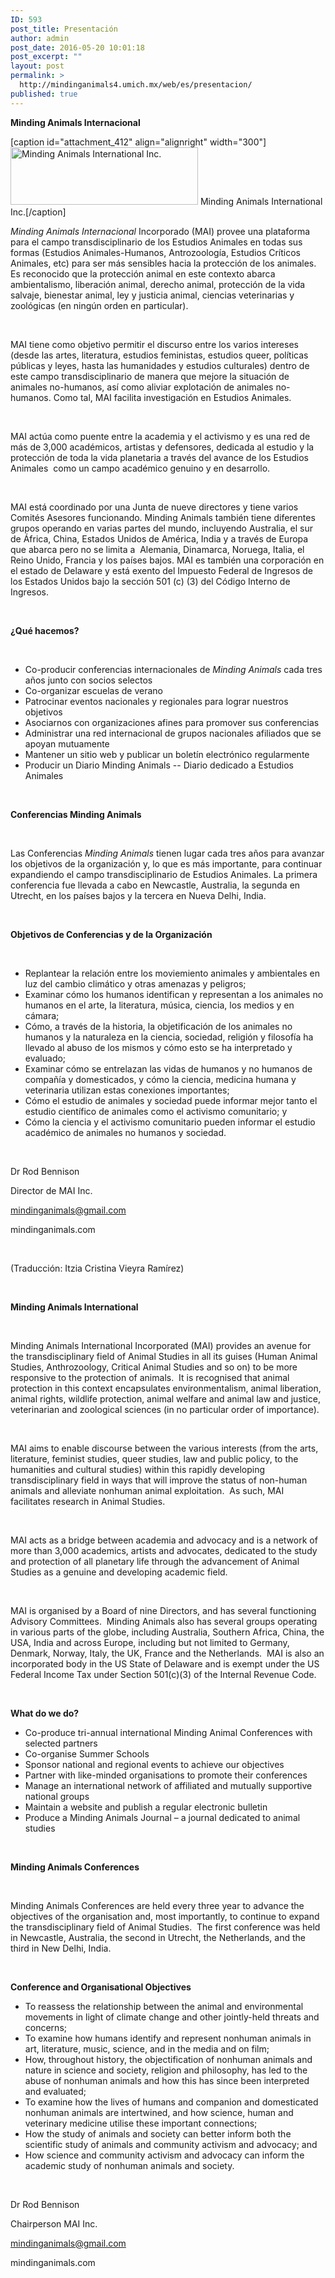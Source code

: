 ```yaml
---
ID: 593
post_title: Presentación
author: admin
post_date: 2016-05-20 10:01:18
post_excerpt: ""
layout: post
permalink: >
  http://mindinganimals4.umich.mx/web/es/presentacion/
published: true
---
```

<b>Minding Animals Internacional</b>

[caption id="attachment_412" align="alignright" width="300"]<a href="http://mindinganimals.com"><img class="size-medium wp-image-412" src="http://mindinganimals4.umich.mx/web/wp-content/uploads/2016/05/minding-animals-logo-2-300x92.jpg" alt="Minding Animals International Inc." width="300" height="92" /></a> Minding Animals International Inc.[/caption]

<i><span style="font-weight: 400;">Minding Animals Internacional</span></i><span style="font-weight: 400;"> Incorporado (MAI) provee una plataforma para el campo transdisciplinario de los Estudios Animales en todas sus formas (Estudios Animales-Humanos, Antrozoología, Estudios Críticos Animales, etc) para ser más sensibles hacia la protección de los animales. Es reconocido que la protección animal en este contexto abarca ambientalismo, liberación animal, derecho animal, protección de la vida salvaje, bienestar animal, ley y justicia animal, ciencias veterinarias y zoológicas (en ningún orden en particular). </span>

&nbsp;

<span style="font-weight: 400;">MAI tiene como objetivo permitir el discurso entre los varios intereses (desde las artes, literatura, estudios feministas, estudios queer, políticas públicas y leyes, hasta las humanidades y estudios culturales) dentro de este campo transdisciplinario de manera que mejore la situación de animales no-humanos, así como aliviar explotación de animales no-humanos. Como tal, MAI facilita investigación en Estudios Animales. </span>

&nbsp;

<span style="font-weight: 400;">MAI actúa como puente entre la academia y el activismo y es una red de más de 3,000 académicos, artistas y defensores, dedicada al estudio y la protección de toda la vida planetaria a través del avance de los Estudios Animales  como un campo académico genuino y en desarrollo. </span>

&nbsp;

<span style="font-weight: 400;">MAI está coordinado por una Junta de nueve directores y tiene varios Comités Asesores funcionando. Minding Animals también tiene diferentes grupos operando en varias partes del mundo, incluyendo Australia, el sur de África, China, Estados Unidos de América, India y a través de Europa que abarca pero no se limita a  Alemania, Dinamarca, Noruega, Italia, el Reino Unido, Francia y los países bajos. MAI es también una corporación en el estado de Delaware y está exento del Impuesto Federal de Ingresos de los Estados Unidos bajo la sección 501 (c) (3) del Código Interno de Ingresos. </span>

&nbsp;

<b>¿Qué hacemos?</b>

&nbsp;
<ul>
 	<li style="font-weight: 400;"><span style="font-weight: 400;">Co-producir conferencias internacionales de </span><i><span style="font-weight: 400;">Minding Animals</span></i><span style="font-weight: 400;"> cada tres años junto con socios selectos </span></li>
 	<li style="font-weight: 400;"><span style="font-weight: 400;">Co-organizar escuelas de verano</span></li>
 	<li style="font-weight: 400;"><span style="font-weight: 400;">Patrocinar eventos nacionales y regionales para lograr nuestros objetivos</span></li>
 	<li style="font-weight: 400;"><span style="font-weight: 400;">Asociarnos con organizaciones afines para promover sus conferencias</span></li>
 	<li style="font-weight: 400;"><span style="font-weight: 400;">Administrar una red internacional de grupos nacionales afiliados que se apoyan mutuamente</span></li>
 	<li style="font-weight: 400;"><span style="font-weight: 400;">Mantener un sitio web y publicar un boletín electrónico regularmente</span></li>
 	<li style="font-weight: 400;"><span style="font-weight: 400;">Producir un Diario Minding Animals -- Diario dedicado a Estudios Animales</span></li>
</ul>
&nbsp;

<b>Conferencias Minding Animals</b>

&nbsp;

<span style="font-weight: 400;">Las Conferencias </span><i><span style="font-weight: 400;">Minding Animals</span></i><span style="font-weight: 400;"> tienen lugar cada tres años para avanzar los objetivos de la organización y, lo que es más importante, para continuar expandiendo el campo transdisciplinario de Estudios Animales. La primera conferencia fue llevada a cabo en Newcastle, Australia, la segunda en Utrecht, en los países bajos y la tercera en Nueva Delhi, India.</span>

&nbsp;

<b>Objetivos de Conferencias y de la Organización</b>

&nbsp;
<ul>
 	<li style="font-weight: 400;"><span style="font-weight: 400;">Replantear la relación entre los moviemiento animales y ambientales en luz del cambio climático y otras amenazas y peligros;</span></li>
 	<li style="font-weight: 400;"><span style="font-weight: 400;">Examinar cómo los humanos identifican y representan a los animales no humanos en el arte, la literatura, música, ciencia, los medios y en cámara;</span></li>
 	<li style="font-weight: 400;"><span style="font-weight: 400;">Cómo, a través de la historia, la objetificación de los animales no humanos y la naturaleza en la ciencia, sociedad, religión y filosofía ha llevado al abuso de los mismos y cómo esto se ha interpretado y evaluado;</span></li>
 	<li style="font-weight: 400;"><span style="font-weight: 400;">Examinar cómo se entrelazan las vidas de humanos y no humanos de compañía y domesticados, y cómo la ciencia, medicina humana y veterinaria utilizan estas conexiones importantes;</span></li>
 	<li style="font-weight: 400;"><span style="font-weight: 400;">Cómo el estudio de animales y sociedad puede informar mejor tanto el estudio científico de animales como el activismo comunitario; y</span></li>
 	<li style="font-weight: 400;"><span style="font-weight: 400;">Cómo la ciencia y el activismo comunitario pueden informar el estudio académico de animales no humanos y sociedad.</span></li>
</ul>
&nbsp;

<span style="font-weight: 400;">Dr Rod Bennison</span>

<span style="font-weight: 400;">Director de MAI Inc.</span>

<span style="font-weight: 400;">mindinganimals@gmail.com</span>

<span style="font-weight: 400;">mindinganimals.com</span>

&nbsp;

<span style="font-weight: 400;">(Traducción: Itzia Cristina Vieyra Ramírez)</span>

&nbsp;

<b>Minding Animals International</b>

&nbsp;

<span style="font-weight: 400;">Minding Animals International Incorporated (MAI) provides an avenue for the transdisciplinary field of Animal Studies in all its guises (Human Animal Studies, Anthrozoology, Critical Animal Studies and so on) to be more responsive to the protection of animals.  It is recognised that animal protection in this context encapsulates environmentalism, animal liberation, animal rights, wildlife protection, animal welfare and animal law and justice, veterinarian and zoological sciences (in no particular order of importance).</span>

&nbsp;

<span style="font-weight: 400;">MAI aims to enable discourse between the various interests (from the arts, literature, feminist studies, queer studies, law and public policy, to the humanities and cultural studies) within this rapidly developing transdisciplinary field in ways that will improve the status of non-human animals and alleviate nonhuman animal exploitation.  As such, MAI facilitates research in Animal Studies.</span>

&nbsp;

<span style="font-weight: 400;">MAI acts as a bridge between academia and advocacy and is a network of more than 3,000 academics, artists and advocates, dedicated to the study and protection of all planetary life through the advancement of Animal Studies as a genuine and developing academic field.</span>

&nbsp;

<span style="font-weight: 400;">MAI is organised by a Board of nine Directors, and has several functioning Advisory Committees.  Minding Animals also has several groups operating in various parts of the globe, including Australia, Southern Africa, China, the USA, India and across Europe, including but not limited to Germany, Denmark, Norway, Italy, the UK, France and the Netherlands.  MAI is also an incorporated body in the US State of Delaware and is exempt under the US Federal Income Tax under Section 501(c)(3) of the Internal Revenue Code.</span>

&nbsp;

<b>What do we do?</b>
<ul>
 	<li style="font-weight: 400;"><span style="font-weight: 400;">Co-produce tri-annual international Minding Animal Conferences with selected partners</span></li>
 	<li style="font-weight: 400;"><span style="font-weight: 400;">Co-organise Summer Schools</span></li>
 	<li style="font-weight: 400;"><span style="font-weight: 400;">Sponsor national and regional events to achieve our objectives</span></li>
 	<li style="font-weight: 400;"><span style="font-weight: 400;">Partner with like-minded organisations to promote their conferences</span></li>
 	<li style="font-weight: 400;"><span style="font-weight: 400;">Manage an international network of affiliated and mutually supportive national groups</span></li>
 	<li style="font-weight: 400;"><span style="font-weight: 400;">Maintain a website and publish a regular electronic bulletin</span></li>
 	<li style="font-weight: 400;"><span style="font-weight: 400;">Produce a Minding Animals Journal – a journal dedicated to animal studies</span></li>
</ul>
&nbsp;

<b>Minding Animals Conferences</b>

&nbsp;

<span style="font-weight: 400;">Minding Animals Conferences are held every three year to advance the objectives of the organisation and, most importantly, to continue to expand the transdisciplinary field of Animal Studies.  The first conference was held in Newcastle, Australia, the second in Utrecht, the Netherlands, and the third in New Delhi, India.</span>

&nbsp;

<b>Conference and Organisational Objectives</b>
<ul>
 	<li style="font-weight: 400;"><span style="font-weight: 400;">To reassess the relationship between the animal and environmental movements in light of climate change and other jointly-held threats and concerns;</span></li>
 	<li style="font-weight: 400;"><span style="font-weight: 400;">To examine how humans identify and represent nonhuman animals in art, literature, music, science, and in the media and on film;</span></li>
 	<li style="font-weight: 400;"><span style="font-weight: 400;">How, throughout history, the objectification of nonhuman animals and nature in science and society, religion and philosophy, has led to the abuse of nonhuman animals and how this has since been interpreted and evaluated;</span></li>
 	<li style="font-weight: 400;"><span style="font-weight: 400;">To examine how the lives of humans and companion and domesticated nonhuman animals are intertwined, and how science, human and veterinary medicine utilise these important connections;</span></li>
 	<li style="font-weight: 400;"><span style="font-weight: 400;">How the study of animals and society can better inform both the scientific study of animals and community activism and advocacy; and</span></li>
 	<li style="font-weight: 400;"><span style="font-weight: 400;">How science and community activism and advocacy can inform the academic study of nonhuman animals and society.</span></li>
</ul>
&nbsp;

<span style="font-weight: 400;">Dr Rod Bennison</span>

<span style="font-weight: 400;">Chairperson MAI Inc.</span>

<span style="font-weight: 400;">mindinganimals@gmail.com</span>

<span style="font-weight: 400;">mindinganimals.com</span>